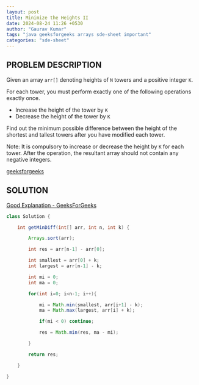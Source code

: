 ```yaml
---
layout: post
title: Minimize the Heights II
date: 2024-08-24 11:26 +0530
author: "Gaurav Kumar"
tags: "java geeksforgeeks arrays sde-sheet important"
categories: "sde-sheet"
---
```


## PROBLEM DESCRIPTION

Given an array `arr[]` denoting heights of `N` towers and a positive integer `K`.

For each tower, you must perform exactly one of the following operations exactly once.

- Increase the height of the tower by `K`
- Decrease the height of the tower by `K`

Find out the minimum possible difference between the height of the shortest and tallest towers after you have modified each tower.

Note: It is compulsory to increase or decrease the height by `K` for each tower. After the operation, the resultant array should not contain any negative integers.

[geeksforgeeks](https://www.geeksforgeeks.org/problems/minimize-the-heights3351/1?page=1)

## SOLUTION

[Good Explanation - GeeksForGeeks](https://www.youtube.com/watch?v=30vDmZg5MZ8)

```java
class Solution {

    int getMinDiff(int[] arr, int n, int k) {

        Arrays.sort(arr);

        int res = arr[n-1] - arr[0];

        int smallest = arr[0] + k;
        int largest = arr[n-1] - k;

        int mi = 0;
        int ma = 0;

        for(int i=0; i<n-1; i++){

            mi = Math.min(smallest, arr[i+1] - k);
            ma = Math.max(largest, arr[i] + k);

            if(mi < 0) continue;

            res = Math.min(res, ma - mi);

        }

        return res;

    }

}
```
